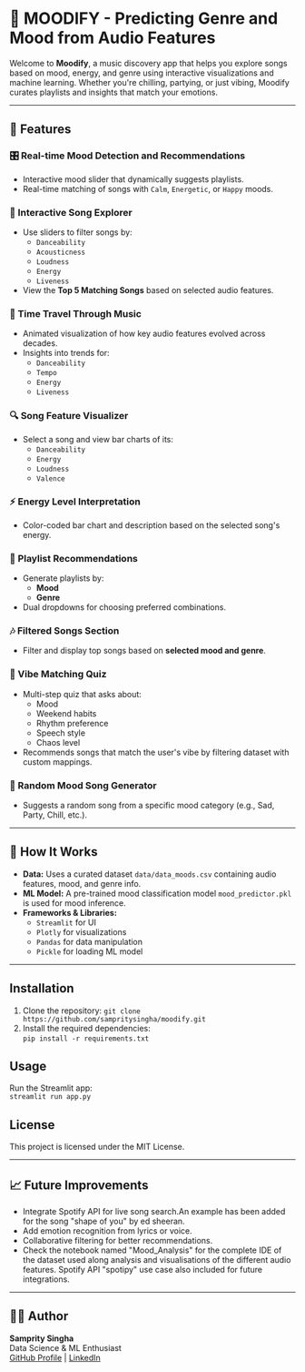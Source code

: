 # 🎵 MOODIFY - Predicting Genre and Mood from Audio Features

Welcome to **Moodify**, a music discovery app that helps you explore songs based on mood, energy, and genre using interactive visualizations and machine learning. Whether you're chilling, partying, or just vibing, Moodify curates playlists and insights that match your emotions.

---

## 🌟 Features

### 🎛️ Real-time Mood Detection and Recommendations
- Interactive mood slider that dynamically suggests playlists.
- Real-time matching of songs with `Calm`, `Energetic`, or `Happy` moods.

### 🧭 Interactive Song Explorer
- Use sliders to filter songs by:
  - `Danceability`
  - `Acousticness`
  - `Loudness`
  - `Energy`
  - `Liveness`
- View the **Top 5 Matching Songs** based on selected audio features.

### 🎼 Time Travel Through Music
- Animated visualization of how key audio features evolved across decades.
- Insights into trends for:
  - `Danceability`
  - `Tempo`
  - `Energy`
  - `Liveness`

### 🔍 Song Feature Visualizer
- Select a song and view bar charts of its:
  - `Danceability`
  - `Energy`
  - `Loudness`
  - `Valence`

### ⚡ Energy Level Interpretation
- Color-coded bar chart and description based on the selected song's energy.

### 🎯 Playlist Recommendations
- Generate playlists by:
  - **Mood**
  - **Genre**
- Dual dropdowns for choosing preferred combinations.

### 🎶 Filtered Songs Section
- Filter and display top songs based on **selected mood and genre**.

### 🎵 Vibe Matching Quiz
- Multi-step quiz that asks about:
  - Mood
  - Weekend habits
  - Rhythm preference
  - Speech style
  - Chaos level
- Recommends songs that match the user's vibe by filtering dataset with custom mappings.

### 🔀 Random Mood Song Generator 
- Suggests a random song from a specific mood category (e.g., Sad, Party, Chill, etc.).

---

## 🧠 How It Works

- **Data:** Uses a curated dataset `data/data_moods.csv` containing audio features, mood, and genre info.
- **ML Model:** A pre-trained mood classification model `mood_predictor.pkl` is used for mood inference.
- **Frameworks & Libraries:**
  - `Streamlit` for UI
  - `Plotly` for visualizations
  - `Pandas` for data manipulation
  - `Pickle` for loading ML model

---

## Installation
1. Clone the repository: `git clone https://github.com/sampritysingha/moodify.git`
2. Install the required dependencies:  
   `pip install -r requirements.txt`

## Usage
Run the Streamlit app:  
`streamlit run app.py`

## License
This project is licensed under the MIT License.

---

## 📈 Future Improvements
- Integrate Spotify API for live song search.An example has been added for the song "shape of you" by ed sheeran.
- Add emotion recognition from lyrics or voice.
- Collaborative filtering for better recommendations.
- Check the notebook named "Mood_Analysis" for the complete IDE of the dataset used along analysis and visualisations of the different audio features. Spotify API "spotipy" use case also included for future integrations.

---

## 👨‍💻 Author

**Samprity Singha**  
Data Science & ML Enthusiast  
[GitHub Profile](https://github.com/sampritysingha) | [LinkedIn](https://linkedin.com/in/sampritysingha29)  

